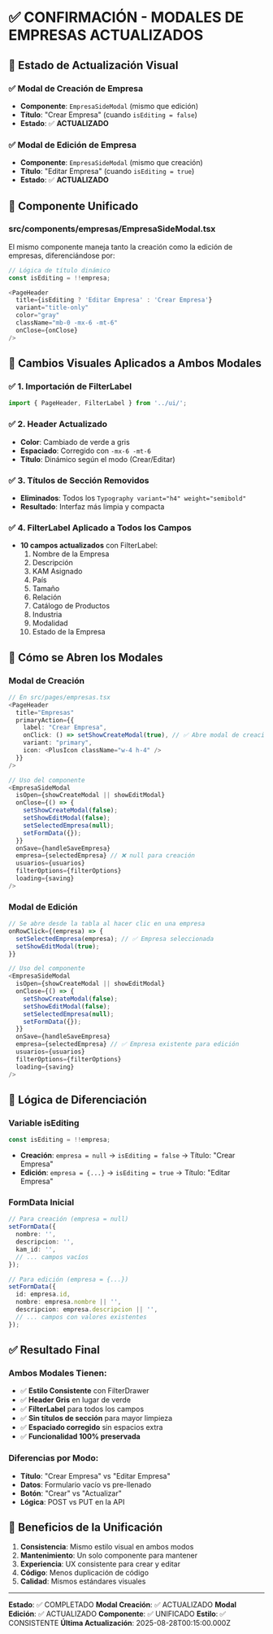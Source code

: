# ✅ CONFIRMACIÓN - MODALES DE EMPRESAS ACTUALIZADOS

## 🎯 Estado de Actualización Visual

### ✅ **Modal de Creación de Empresa**
- **Componente**: `EmpresaSideModal` (mismo que edición)
- **Título**: "Crear Empresa" (cuando `isEditing = false`)
- **Estado**: ✅ **ACTUALIZADO**

### ✅ **Modal de Edición de Empresa**
- **Componente**: `EmpresaSideModal` (mismo que creación)
- **Título**: "Editar Empresa" (cuando `isEditing = true`)
- **Estado**: ✅ **ACTUALIZADO**

## 🔧 Componente Unificado

### **src/components/empresas/EmpresaSideModal.tsx**

El mismo componente maneja tanto la creación como la edición de empresas, diferenciándose por:

```typescript
// Lógica de título dinámico
const isEditing = !!empresa;

<PageHeader
  title={isEditing ? 'Editar Empresa' : 'Crear Empresa'}
  variant="title-only"
  color="gray"
  className="mb-0 -mx-6 -mt-6"
  onClose={onClose}
/>
```

## 🎨 Cambios Visuales Aplicados a Ambos Modales

### ✅ **1. Importación de FilterLabel**
```typescript
import { PageHeader, FilterLabel } from '../ui/';
```

### ✅ **2. Header Actualizado**
- **Color**: Cambiado de verde a gris
- **Espaciado**: Corregido con `-mx-6 -mt-6`
- **Título**: Dinámico según el modo (Crear/Editar)

### ✅ **3. Títulos de Sección Removidos**
- **Eliminados**: Todos los `Typography variant="h4" weight="semibold"`
- **Resultado**: Interfaz más limpia y compacta

### ✅ **4. FilterLabel Aplicado a Todos los Campos**
- **10 campos actualizados** con FilterLabel:
  1. Nombre de la Empresa
  2. Descripción
  3. KAM Asignado
  4. País
  5. Tamaño
  6. Relación
  7. Catálogo de Productos
  8. Industria
  9. Modalidad
  10. Estado de la Empresa

## 📱 Cómo se Abren los Modales

### **Modal de Creación**
```typescript
// En src/pages/empresas.tsx
<PageHeader
  title="Empresas"
  primaryAction={{
    label: "Crear Empresa",
    onClick: () => setShowCreateModal(true), // ✅ Abre modal de creación
    variant: "primary",
    icon: <PlusIcon className="w-4 h-4" />
  }}
/>

// Uso del componente
<EmpresaSideModal
  isOpen={showCreateModal || showEditModal}
  onClose={() => {
    setShowCreateModal(false);
    setShowEditModal(false);
    setSelectedEmpresa(null);
    setFormData({});
  }}
  onSave={handleSaveEmpresa}
  empresa={selectedEmpresa} // ❌ null para creación
  usuarios={usuarios}
  filterOptions={filterOptions}
  loading={saving}
/>
```

### **Modal de Edición**
```typescript
// Se abre desde la tabla al hacer clic en una empresa
onRowClick={(empresa) => {
  setSelectedEmpresa(empresa); // ✅ Empresa seleccionada
  setShowEditModal(true);
}}

// Uso del componente
<EmpresaSideModal
  isOpen={showCreateModal || showEditModal}
  onClose={() => {
    setShowCreateModal(false);
    setShowEditModal(false);
    setSelectedEmpresa(null);
    setFormData({});
  }}
  onSave={handleSaveEmpresa}
  empresa={selectedEmpresa} // ✅ Empresa existente para edición
  usuarios={usuarios}
  filterOptions={filterOptions}
  loading={saving}
/>
```

## 🎯 Lógica de Diferenciación

### **Variable isEditing**
```typescript
const isEditing = !!empresa;
```

- **Creación**: `empresa = null` → `isEditing = false` → Título: "Crear Empresa"
- **Edición**: `empresa = {...}` → `isEditing = true` → Título: "Editar Empresa"

### **FormData Inicial**
```typescript
// Para creación (empresa = null)
setFormData({
  nombre: '',
  descripcion: '',
  kam_id: '',
  // ... campos vacíos
});

// Para edición (empresa = {...})
setFormData({
  id: empresa.id,
  nombre: empresa.nombre || '',
  descripcion: empresa.descripcion || '',
  // ... campos con valores existentes
});
```

## ✅ Resultado Final

### **Ambos Modales Tienen:**
- ✅ **Estilo Consistente** con FilterDrawer
- ✅ **Header Gris** en lugar de verde
- ✅ **FilterLabel** para todos los campos
- ✅ **Sin títulos de sección** para mayor limpieza
- ✅ **Espaciado corregido** sin espacios extra
- ✅ **Funcionalidad 100% preservada**

### **Diferencias por Modo:**
- **Título**: "Crear Empresa" vs "Editar Empresa"
- **Datos**: Formulario vacío vs pre-llenado
- **Botón**: "Crear" vs "Actualizar"
- **Lógica**: POST vs PUT en la API

## 🎨 Beneficios de la Unificación

1. **Consistencia**: Mismo estilo visual en ambos modos
2. **Mantenimiento**: Un solo componente para mantener
3. **Experiencia**: UX consistente para crear y editar
4. **Código**: Menos duplicación de código
5. **Calidad**: Mismos estándares visuales

---
**Estado**: ✅ COMPLETADO
**Modal Creación**: ✅ ACTUALIZADO
**Modal Edición**: ✅ ACTUALIZADO
**Componente**: ✅ UNIFICADO
**Estilo**: ✅ CONSISTENTE
**Última Actualización**: 2025-08-28T00:15:00.000Z

